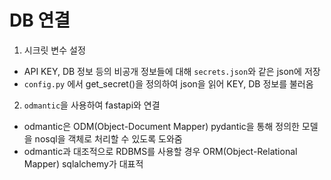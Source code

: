# DB 연결

1. 시크릿 변수 설정

- API KEY, DB 정보 등의 비공개 정보들에 대해 `secrets.json`와 같은 json에 저장
- `config.py` 에서 get_secret()을 정의하여 json을 읽어 KEY, DB 정보를 불러옴

2. `odmantic`을 사용하여 fastapi와 연결

- odmantic은 ODM(Object-Document Mapper) pydantic을 통해 정의한 모델을 nosql을 객체로 처리할 수 있도록 도와줌
- odmantic과 대조적으로 RDBMS를 사용할 경우 ORM(Object-Relational Mapper) sqlalchemy가 대표적
